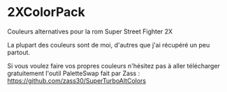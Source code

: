 # 2XColorPack
Couleurs alternatives pour la rom Super Street Fighter 2X

La plupart des couleurs sont de moi, d'autres que j'ai récupéré un peu partout. 

Si vous voulez faire vos propres couleurs n'hésitez pas à aller télécharger gratuitement l'outil PaletteSwap fait par Zass :
https://github.com/zass30/SuperTurboAltColors
